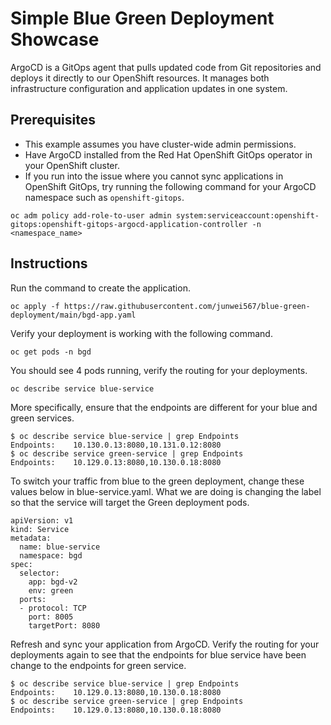 # Simple Blue Green Deployment Showcase

ArgoCD is a GitOps agent that pulls updated code from Git repositories and deploys it directly to our OpenShift resources. 
It manages both infrastructure configuration and application updates in one system.

## Prerequisites
- This example assumes you have cluster-wide admin permissions.
- Have ArgoCD installed from the Red Hat OpenShift GitOps operator in your OpenShift cluster.
- If you run into the issue where you cannot sync applications in OpenShift GitOps, try running the following command for your ArgoCD namespace such as `openshift-gitops`.
``` 
oc adm policy add-role-to-user admin system:serviceaccount:openshift-gitops:openshift-gitops-argocd-application-controller -n <namespace_name> 
```

## Instructions
Run the command to create the application.
``` 
oc apply -f https://raw.githubusercontent.com/junwei567/blue-green-deployment/main/bgd-app.yaml
```

Verify your deployment is working with the following command.
``` 
oc get pods -n bgd
```
You should see 4 pods running, verify the routing for your deployments.
``` 
oc describe service blue-service
```
More specifically, ensure that the endpoints are different for your blue and green services.
``` 
$ oc describe service blue-service | grep Endpoints
Endpoints:    10.130.0.13:8080,10.131.0.12:8080
$ oc describe service green-service | grep Endpoints
Endpoints:    10.129.0.13:8080,10.130.0.18:8080
```

To switch your traffic from blue to the green deployment, change these values below in blue-service.yaml.
What we are doing is changing the label so that the service will target the Green deployment pods.

``` 
apiVersion: v1
kind: Service
metadata:
  name: blue-service
  namespace: bgd
spec:
  selector:
    app: bgd-v2
    env: green
  ports:
  - protocol: TCP
    port: 8005
    targetPort: 8080
```

Refresh and sync your application from ArgoCD.
Verify the routing for your deployments again to see that the endpoints for blue service have been change to the endpoints for green service. 
``` 
$ oc describe service blue-service | grep Endpoints
Endpoints:    10.129.0.13:8080,10.130.0.18:8080
$ oc describe service green-service | grep Endpoints
Endpoints:    10.129.0.13:8080,10.130.0.18:8080
```
